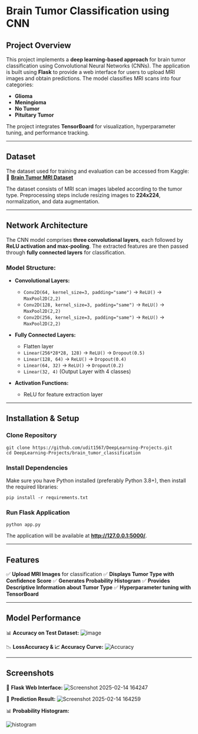 # Brain Tumor Classification using CNN

## Project Overview
This project implements a **deep learning-based approach** for brain tumor classification using Convolutional Neural Networks (CNNs). The application is built using **Flask** to provide a web interface for users to upload MRI images and obtain predictions. The model classifies MRI scans into four categories:

- **Glioma**
- **Meningioma**
- **No Tumor**
- **Pituitary Tumor**

The project integrates **TensorBoard** for visualization, hyperparameter tuning, and performance tracking.

---

## Dataset
The dataset used for training and evaluation can be accessed from Kaggle:
🔗 **[Brain Tumor MRI Dataset](https://www.kaggle.com/datasets/masoudnickparvar/brain-tumor-mri-dataset)**

The dataset consists of MRI scan images labeled according to the tumor type. Preprocessing steps include resizing images to **224x224**, normalization, and data augmentation.

---

## Network Architecture
The CNN model comprises **three convolutional layers**, each followed by **ReLU activation and max-pooling**. The extracted features are then passed through **fully connected layers** for classification.

### Model Structure:
- **Convolutional Layers:**
  - `Conv2D(64, kernel_size=3, padding="same")` → `ReLU()` → `MaxPool2D(2,2)`
  - `Conv2D(128, kernel_size=3, padding="same")` → `ReLU()` → `MaxPool2D(2,2)`
  - `Conv2D(256, kernel_size=3, padding="same")` → `ReLU()` → `MaxPool2D(2,2)`

- **Fully Connected Layers:**
  - Flatten layer
  - `Linear(256*28*28, 128)` → `ReLU()` → `Dropout(0.5)`
  - `Linear(128, 64)` → `ReLU()` → `Dropout(0.4)`
  - `Linear(64, 32)` → `ReLU()` → `Dropout(0.2)`
  - `Linear(32, 4)` (Output Layer with 4 classes)

- **Activation Functions:**
  - ReLU for feature extraction layer

---

## Installation & Setup
### Clone Repository
```
git clone https://github.com/udit1567/DeepLearning-Projects.git
cd DeepLearning-Projects/brain_tumor_classification
```

### Install Dependencies
Make sure you have Python installed (preferably Python 3.8+), then install the required libraries:
```
pip install -r requirements.txt
```

### Run Flask Application
```
python app.py
```
The application will be available at **http://127.0.0.1:5000/**.

---

## Features
✅ **Upload MRI Images** for classification
✅ **Displays Tumor Type with Confidence Score**
✅ **Generates Probability Histogram**
✅ **Provides Descriptive Information about Tumor Type**
✅ **Hyperparameter tuning with TensorBoard**

---

## Model Performance
📊 **Accuracy on Test Dataset:** 
![image](https://github.com/user-attachments/assets/8274518b-8c33-4573-90ec-ff6826fecebe)



📉 **LossAccuracy & 📈 Accuracy Curve:**
![Accuracy](https://github.com/user-attachments/assets/6a4fc2b0-ca32-48fc-bfa3-ffdc1edf641b)

---

## Screenshots
🚀 **Flask Web Interface:**
![Screenshot 2025-02-14 164247](https://github.com/user-attachments/assets/4da62f41-0ac3-43ab-b1ab-d3cedad5795e)


🎯 **Prediction Result:**
![Screenshot 2025-02-14 164259](https://github.com/user-attachments/assets/13b1f5ba-0003-47ed-a7f8-b4d40e9b6e56)


📊 **Probability Histogram:**

![histogram](https://github.com/user-attachments/assets/10df8132-81ae-414c-ab96-6fd98f7e77cb)



